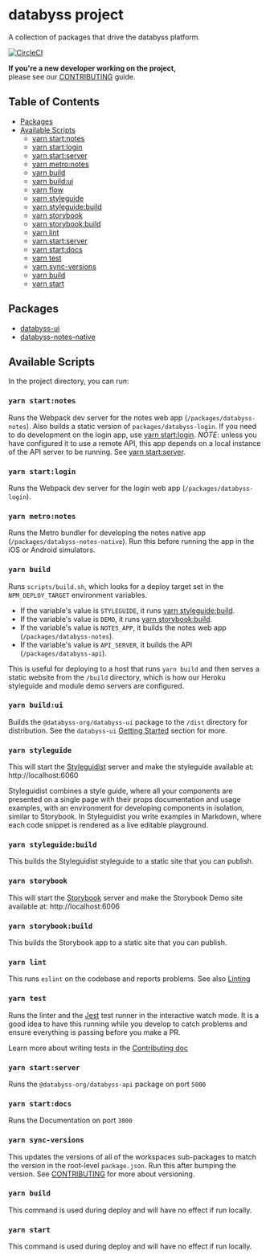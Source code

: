 # databyss project

A collection of packages that drive the databyss platform.

[![CircleCI](https://circleci.com/gh/databyss-org/databyss/tree/master.svg?style=svg)](https://circleci.com/gh/databyss-org/databyss/tree/master)

**If you're a new developer working on the project,**  
please see our [CONTRIBUTING](CONTRIBUTING.md) guide.

## Table of Contents

- [Packages](#packages)
- [Available Scripts](#available-scripts)
  - [yarn start:notes](#yarn-start-notes)
  - [yarn start:login](#yarn-start-login)
  - [yarn start:server](#yarn-start-server)
  - [yarn metro:notes](#yarn-metronotes)
  - [yarn build](#yarn-build)
  - [yarn build:ui](#yarn-buildui)
  - [yarn flow](#yarn-flow)
  - [yarn styleguide](#yarn-styleguide)
  - [yarn styleguide:build](#yarn-styleguidebuild)
  - [yarn storybook](#yarn-storybook)
  - [yarn storybook:build](#yarn-storybookbuild)
  - [yarn lint](#yarn-lint)
  - [yarn start:server](#yarn-startserver)
  - [yarn start:docs](#yarn-startdocs)
  - [yarn test](#yarn-test)
  - [yarn sync-versions](#yarn-sync-versions)
  - [yarn build](#yarn-build)
  - [yarn start](#yarn-start)

## Packages

- [databyss-ui](packages/databyss-ui)
- [databyss-notes-native](packages/databyss-notes-native)

## Available Scripts

In the project directory, you can run:

### `yarn start:notes`

Runs the Webpack dev server for the notes web app (`/packages/databyss-notes`). Also builds a static version of `packages/databyss-login`. If you need to do development on the login app, use [yarn start:login](#yarn-start-login). _NOTE_: unless you have configured it to use a remote API, this app depends on a local instance of the API server to be running. See [yarn start:server](#yarn-start-server).

### `yarn start:login`

Runs the Webpack dev server for the login web app (`/packages/databyss-login`).

### `yarn metro:notes`

Runs the Metro bundler for developing the notes native app (`/packages/databyss-notes-native`). Run this before running the app in the iOS or Android simulators.

### `yarn build`

Runs `scripts/build.sh`, which looks for a deploy target set in the `NPM_DEPLOY_TARGET` environment variables.

- If the variable's value is `STYLEGUIDE`, it runs [yarn styleguide:build](#yarn-styleguidebuild).
- If the variable's value is `DEMO`, it runs [yarn storybook:build](#yarn-storybookbuild).
- If the variable's value is `NOTES_APP`, it builds the notes web app (`/packages/databyss-notes`).
- If the variable's value is `API_SERVER`, it builds the API (`/packages/databyss-api`).

This is useful for deploying to a host that runs `yarn build` and then serves a static website from the `/build` directory, which is how our Heroku styleguide and module demo servers are configured.

### `yarn build:ui`

Builds the `@databyss-org/databyss-ui` package to the `/dist` directory for distribution. See the `databyss-ui` [Getting Started](packages/databyss-ui/README.md#getting-started) section for more.

### `yarn styleguide`

This will start the [Styleguidist](https://react-styleguidist.js.org/) server and make the styleguide available at: http://localhost:6060

Styleguidist combines a style guide, where all your components are presented on a single page with their props documentation and usage examples, with an environment for developing components in isolation, similar to Storybook. In Styleguidist you write examples in Markdown, where each code snippet is rendered as a live editable playground.

### `yarn styleguide:build`

This builds the Styleguidist styleguide to a static site that you can publish.

### `yarn storybook`

This will start the [Storybook](https://storybook.js.org/) server and make the Storybook Demo site available at: http://localhost:6006

### `yarn storybook:build`

This builds the Storybook app to a static site that you can publish.

### `yarn lint`

This runs `eslint` on the codebase and reports problems. See also [Linting](#linting)

### `yarn test`

Runs the linter and the [Jest](https://jestjs.io/) test runner in the interactive watch mode. It is a good idea to have this running while you develop to catch problems and ensure everything is passing before you make a PR.

Learn more about writing tests in the [Contributing doc](CONTRIBUTING.md#writing-tests)

### `yarn start:server`

Runs the `@databyss-org/databyss-api` package on port `5000`

### `yarn start:docs`

Runs the Documentation on port `3000`

### `yarn sync-versions`

This updates the versions of all of the workspaces sub-packages to match the version in the root-level `package.json`. Run this after bumping the version. See [CONTRIBUTING](CONTRIBUTING.md) for more about versioning.

### `yarn build`

This command is used during deploy and will have no effect if run locally.

### `yarn start`

This command is used during deploy and will have no effect if run locally.
